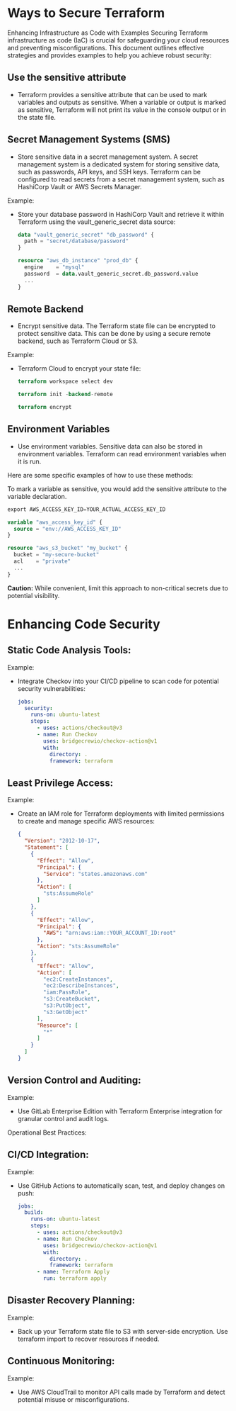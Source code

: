 # Ways to Secure Terraform 

Enhancing Infrastructure as Code with Examples
Securing Terraform infrastructure as code (IaC) is crucial for safeguarding your cloud resources and preventing misconfigurations. This document outlines effective strategies and provides examples to help you achieve robust security:

## Use the sensitive attribute

- Terraform provides a sensitive attribute that can be used to mark variables and outputs as sensitive. When a variable or output is marked as sensitive, Terraform will not print its value in the console output or in the state file.


## Secret Management Systems (SMS)
- Store sensitive data in a secret management system. A secret management system is a dedicated system for storing sensitive data, such as passwords, API keys, and SSH keys. Terraform can be configured to read secrets from a secret management system, such as HashiCorp Vault or AWS Secrets Manager.

Example:

- Store your database password in HashiCorp Vault and retrieve it within Terraform using the vault_generic_secret data source:

  ```terraform
  data "vault_generic_secret" "db_password" {
    path = "secret/database/password"
  }

  resource "aws_db_instance" "prod_db" {
    engine    = "mysql"
    password  = data.vault_generic_secret.db_password.value
    ...
  }
  ```

## Remote Backend

- Encrypt sensitive data. The Terraform state file can be encrypted to protect sensitive data. This can be done by using a secure remote backend, such as Terraform Cloud or S3.

Example:
- Terraform Cloud to encrypt your state file:

  ```terraform
  terraform workspace select dev

  terraform init -backend-remote

  terraform encrypt
  ```

## Environment Variables

- Use environment variables. Sensitive data can also be stored in environment variables. Terraform can read environment variables when it is run.

Here are some specific examples of how to use these methods:

To mark a variable as sensitive, you would add the sensitive attribute to the variable declaration. 



  ```terraform
  export AWS_ACCESS_KEY_ID=YOUR_ACTUAL_ACCESS_KEY_ID

  variable "aws_access_key_id" {
    source = "env://AWS_ACCESS_KEY_ID"
  }

  resource "aws_s3_bucket" "my_bucket" {
    bucket = "my-secure-bucket"
    acl    = "private"
    ...
  }
  ```

  **Caution:** While convenient, limit this approach to non-critical secrets due to potential visibility.

# Enhancing Code Security

## Static Code Analysis Tools:

Example:
- Integrate Checkov into your CI/CD pipeline to scan code for potential security vulnerabilities:

  ```yaml
  jobs:
    security:
      runs-on: ubuntu-latest
      steps:
        - uses: actions/checkout@v3
        - name: Run Checkov
          uses: bridgecrewio/checkov-action@v1
          with:
            directory: .
            framework: terraform
  ```

## Least Privilege Access:

Example:
- Create an IAM role for Terraform deployments with limited permissions to create and manage specific AWS resources:

  ```json
  {
    "Version": "2012-10-17",
    "Statement": [
      {
        "Effect": "Allow",
        "Principal": {
          "Service": "states.amazonaws.com"
        },
        "Action": [
          "sts:AssumeRole"
        ]
      },
      {
        "Effect": "Allow",
        "Principal": {
          "AWS": "arn:aws:iam::YOUR_ACCOUNT_ID:root"
        },
        "Action": "sts:AssumeRole"
      },
      {
        "Effect": "Allow",
        "Action": [
          "ec2:CreateInstances",
          "ec2:DescribeInstances",
          "iam:PassRole",
          "s3:CreateBucket",
          "s3:PutObject",
          "s3:GetObject"
        ],
        "Resource": [
          "*"
        ]
      }
    ]
  }
  ```


## Version Control and Auditing:

Example:
- Use GitLab Enterprise Edition with Terraform Enterprise integration for granular control and audit logs.

Operational Best Practices:

## CI/CD Integration:

Example:
- Use GitHub Actions to automatically scan, test, and deploy changes on push:

  ```yaml
  jobs:
    build:
      runs-on: ubuntu-latest
      steps:
        - uses: actions/checkout@v3
        - name: Run Checkov
          uses: bridgecrewio/checkov-action@v1
          with:
            directory: .
            framework: terraform
        - name: Terraform Apply
          run: terraform apply
  ```

## Disaster Recovery Planning:

Example:
- Back up your Terraform state file to S3 with server-side encryption. Use terraform import to recover resources if needed.

## Continuous Monitoring:

Example:
- Use AWS CloudTrail to monitor API calls made by Terraform and detect potential misuse or misconfigurations.

